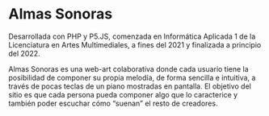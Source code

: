 # Almas Sonoras
Desarrollada con PHP y P5.JS, comenzada en Informática Aplicada 1 de la Licenciatura en Artes Multimediales, a fines del 2021 y finalizada a principio del 2022. 

Almas Sonoras es una web-art colaborativa donde cada usuario tiene la posibilidad de componer su propia melodía, de forma sencilla e intuitiva, a través de pocas teclas de un piano mostradas en pantalla. El objetivo del sitio es que cada persona pueda componer algo que lo caracterice y también poder escuchar cómo “suenan” el resto de creadores.
